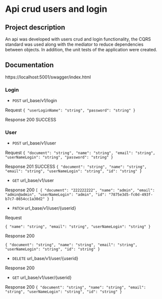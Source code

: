 # Api crud users and login

## Project description
An api was developed with users crud and login functionality, the CQRS standard was used along with the mediator to reduce dependencies between objects.
 In addition, the unit tests of the application were created.
 
 ## Documentation
 https://localhost:5001/swagger/index.html
 
 ### Login
 
 - `POST` url_base/v1/login
 
 Request
 `{
  "userLoginName": "string",
  "password": "string"
 }`
 
 Response 200 SUCCESS
 
 ### User
 
 - `POST` url_base/v1/user
 
 Request
 `{
  "document": "string",
  "name": "string",
  "email": "string",
  "userNameLogin": "string",
  "password": "string"
 }`
 
 Response 201 SUCCESS 
 `{
  "document": "string",
  "name": "string",
  "email": "string",
  "userNameLogin": "string",
  "id": "string"
 }`
 
 - `GET` url_base/v1/user
 
 Response 200
 `[
  {
    "document": "222222222",
    "name": "admin",
    "email": "admin@admin",
    "userNameLogin": "admin",
    "id": "7875e3d5-fc0d-493f-b7c7-8654cc1a30d2"
   }
 ]`
 
  - `PATCH` url_base/v1/user/{userid}
 
 Request
 
 `{
  "name": "string",
  "email": "string",
  "userNameLogin": "string"
 }`
 
 Response 200
 
 `{
  "document": "string",
  "name": "string",
  "email": "string",
  "userNameLogin": "string",
  "id": "string"
 }`
 
  - `DELETE` url_base/v1/user/{userid}
 
 Response 200
 
   - `GET` url_base/v1/user/{userid}
 
 Response 200
 `{
  "document": "string",
  "name": "string",
  "email": "string",
  "userNameLogin": "string",
  "id": "string"
 }`
 
 
